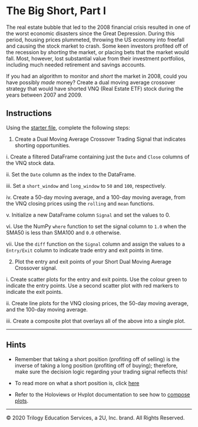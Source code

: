 # The Big Short, Part I

The real estate bubble that led to the 2008 financial crisis resulted in one of the worst economic disasters since the Great Depression. During this period, housing prices plummeted, throwing the US economy into freefall and causing the stock market to crash. Some keen investors profited off of the recession by *shorting* the market, or placing bets that the market would fall. Most, however, lost substantial value from their investment portfolios, including much needed retirement and savings accounts.

If you had an algorithm to monitor and *short* the market in 2008, could you have possibly *made* money? Create a dual moving average crossover strategy that would have shorted VNQ (Real Estate ETF) stock during the years between 2007 and 2009.

## Instructions

Using the [starter file](Unsolved/the_big_short.ipynb), complete the following steps:

1. Create a Dual Moving Average Crossover Trading Signal that indicates shorting opportunities.

  i.    Create a filtered DataFrame containing just the `Date` and `Close` columns of the VNQ stock data.

  ii.   Set the `Date` column as the index to the DataFrame.

  iii.  Set a `short_window` and `long_window` to `50` and `100`, respectively.

  iv.   Create a 50-day moving average, and a 100-day moving average, from the VNQ closing prices using the `rolling` and `mean` functions.

  v.    Initialize a new DataFrame column `Signal` and set the values to 0.

  vi.   Use the NumPy `where` function to set the signal column to `1.0` when the SMA50 is less than SMA100 and `0.0` otherwise.

  vii.  Use the `diff` function on the `Signal` column and assign the values to a `Entry/Exit` column to indicate trade entry and exit points in time.

2. Plot the entry and exit points of your Short Dual Moving Average Crossover signal.

  i.    Create scatter plots for the entry and exit points. Use the colour green to indicate the entry points. Use a second scatter plot with red markers to indicate the exit points.

  ii.   Create line plots for the VNQ closing prices, the 50-day moving average, and the 100-day moving average.

  iii.  Create a composite plot that overlays all of the above into a single plot.

---

## Hints

* Remember that taking a short position (profiting off of selling) is the inverse of taking a long position (profiting off of buying); therefore, make sure the decision logic regarding your trading signal reflects this!

* To read more on what a short position is, click [here](https://www.investopedia.com/terms/s/short.asp)

* Refer to the Holoviews or Hvplot documentation to see how to [compose plots](https://holoviz.org/tutorial/Composing_Plots.html).

---

© 2020 Trilogy Education Services, a 2U, Inc. brand. All Rights Reserved.
